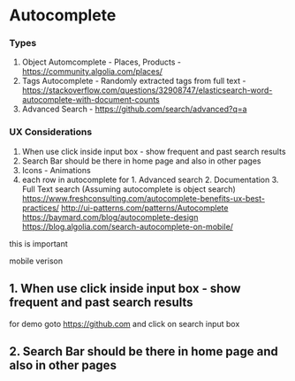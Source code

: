 # Autocomplete

### Types

1. Object Automcomplete - Places, Products - https://community.algolia.com/places/
2. Tags Autocomplete - Randomly extracted tags from full text - https://stackoverflow.com/questions/32908747/elasticsearch-word-autocomplete-with-document-counts
3. Advanced Search - https://github.com/search/advanced?q=a

### UX Considerations

1. When use click inside input box - show frequent and past search results
2. Search Bar should be there in home page and also in other pages
3. Icons - Animations
4. each row in autocomplete for 1. Advanced search 2. Documentation 3. Full Text search (Assuming autocomplete is object search) 
 https://www.freshconsulting.com/autocomplete-benefits-ux-best-practices/
 http://ui-patterns.com/patterns/Autocomplete
 https://baymard.com/blog/autocomplete-design
 https://blog.algolia.com/search-autocomplete-on-mobile/

this is important 

mobile verison


## 1. When use click inside input box - show frequent and past search results

for demo goto https://github.com and click on search input box

## 2. Search Bar should be there in home page and also in other pages
